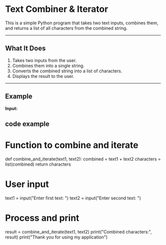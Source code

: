 # Text Combiner & Iterator

This is a simple Python program that takes two text inputs, combines them, and returns a list of all characters from the combined string.

---

## What It Does

1. Takes two inputs from the user.
2. Combines them into a single string.
3. Converts the combined string into a list of characters.
4. Displays the result to the user.

---

## Example

**Input:**


## code example

# Function to combine and iterate
def combine_and_iterate(text1, text2):
    combined = text1 + text2
    characters = list(combined)
    return characters

# User input
text1 = input("Enter first text: ")
text2 = input("Enter second text: ")

# Process and print
result = combine_and_iterate(text1, text2)
print("Combined characters:", result)
print("Thank you for using my application")
